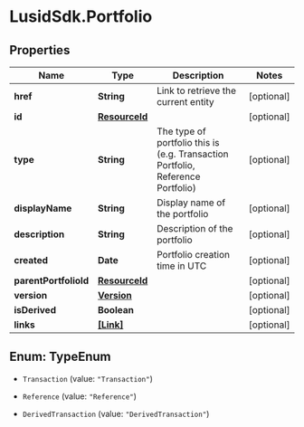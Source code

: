 # LusidSdk.Portfolio

## Properties
Name | Type | Description | Notes
------------ | ------------- | ------------- | -------------
**href** | **String** | Link to retrieve the current entity | [optional] 
**id** | [**ResourceId**](ResourceId.md) |  | [optional] 
**type** | **String** | The type of portfolio this is (e.g. Transaction Portfolio, Reference  Portfolio) | [optional] 
**displayName** | **String** | Display name of the portfolio | [optional] 
**description** | **String** | Description of the portfolio | [optional] 
**created** | **Date** | Portfolio creation time in UTC | [optional] 
**parentPortfolioId** | [**ResourceId**](ResourceId.md) |  | [optional] 
**version** | [**Version**](Version.md) |  | [optional] 
**isDerived** | **Boolean** |  | [optional] 
**links** | [**[Link]**](Link.md) |  | [optional] 


<a name="TypeEnum"></a>
## Enum: TypeEnum


* `Transaction` (value: `"Transaction"`)

* `Reference` (value: `"Reference"`)

* `DerivedTransaction` (value: `"DerivedTransaction"`)




